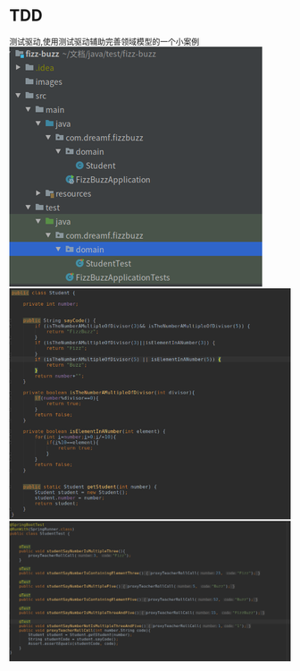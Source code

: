 # TDD
测试驱动,使用测试驱动辅助完善领域模型的一个小案例
<img style="-webkit-user-select: none;margin: auto;" src="https://raw.githubusercontent.com/Stupid-Dird/TDD/master/images/package.png">
<img style="-webkit-user-select: none;margin: auto;" src="https://raw.githubusercontent.com/Stupid-Dird/TDD/master/images/Model.png">
<img style="-webkit-user-select: none;margin: auto;" src="https://raw.githubusercontent.com/Stupid-Dird/TDD/master/images/TestModel.png">
